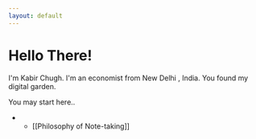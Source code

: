 ```yaml
---
layout: default
---
```

# Hello There!
I'm Kabir Chugh. I'm an economist  from New Delhi , India. You found my digital garden.

You may start here..

- - [[Philosophy of Note-taking]]